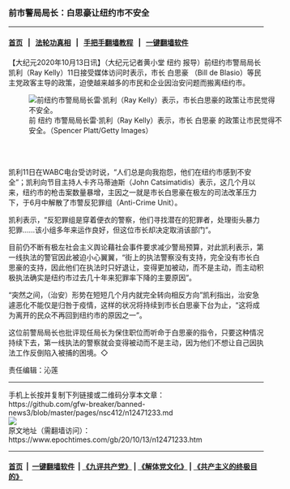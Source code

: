 ### 前市警局局长：白思豪让纽约市不安全
------------------------

#### [首页](https://github.com/gfw-breaker/banned-news3/blob/master/README.md) &nbsp;&nbsp;|&nbsp;&nbsp; [法轮功真相](https://github.com/begood0513/basic/blob/master/README.md)  &nbsp;&nbsp;|&nbsp;&nbsp; [手把手翻墙教程](https://github.com/gfw-breaker/guides/wiki)  &nbsp;&nbsp;|&nbsp;&nbsp; [一键翻墙软件](https://github.com/gfw-breaker/nogfw/blob/master/README.md)  



<div><p>
 【大纪元2020年10月13日讯】（大纪元记者黄小堂
 <ok href="https://www.epochtimes.com/gb/tag/%E7%BA%BD%E7%BA%A6.html">
  纽约
 </ok>
 报导）前纽约市警局局长凯利（Ray Kelly）11日接受媒体访问时表示，市长
 <ok href="https://www.epochtimes.com/gb/tag/%E7%99%BD%E6%80%9D%E8%B1%AA.html">
  白思豪
 </ok>
 （Bill de Blasio）等民主党政客主导的政策，迫使越来越多的市民和企业因治安问题而搬离纽约市。
</p>
<figure class="wp-caption aligncenter" id="12471235" style="width: 500px">
 <img alt="前纽约市警局局长雷‧凯利（Ray Kelly）表示，市长白思豪的政策让市民觉得不安全。" src="https://i.epochtimes.com/assets/uploads/2020/10/2d03c079080a3205150e28d030e55111-450x300.jpg"/>
 <br/><figcaption class="wp-caption-text">
  前
  <ok href="https://www.epochtimes.com/gb/tag/%E7%BA%BD%E7%BA%A6.html">
   纽约
  </ok>
  市警局局长雷‧凯利（Ray Kelly）表示，市长
  <ok href="https://www.epochtimes.com/gb/tag/%E7%99%BD%E6%80%9D%E8%B1%AA.html">
   白思豪
  </ok>
  的政策让市民觉得不安全。（Spencer Platt/Getty Images）
 </figcaption><br/>
</figure><br/>
<p>
 凯利11日在WABC电台受访时说，“人们总是向我抱怨，他们在纽约市感到不安全”；凯利向节目主持人卡齐马蒂迪斯（John Catsimatidis）表示，这几个月以来，纽约市的枪击案数量暴增，主因之一就是市长白思豪在极左的司法改革压力下，于6月中解散了市警反犯罪组（Anti-Crime Unit）。
</p>
<p>
 凯利表示，“反犯罪组是穿着便衣的警察，他们寻找潜在的犯罪者，处理街头暴力犯罪……该小组多年来运作良好，但这位市长却决定取消该部门”。
</p>
<p>
 目前仍不断有极左社会主义舆论藉社会事件要求减少警局预算，对此凯利表示，第一线执法的警官因此被迫小心翼翼，“街上的执法警察没有支持，完全没有市长白思豪的支持，因此他们在执法时只好退让，变得更加被动，而不是主动，而主动积极执法确实是纽约市过去几十年来犯罪率下降的主要原因”。
</p>
<p>
 “突然之间，（治安）形势在短短几个月内就完全转向相反方向”凯利指出，治安急遽恶化不能仅是归咎于疫情，这样的状况将持续到市长白思豪下台为止，“这将成为离开的民众不再回到纽约市的原因之一”。
</p>
<p>
 这位前警局局长也批评现任局长为保住职位而听命于白思豪的指令，只要这种情况持续下去，第一线执法的警察就会变得被动而不是主动，因为他们不想让自己因执法工作反倒陷入被捕的困境。◇
</p>
<p>
 责任编辑：沁莲
</p>
</div>
<hr/>
手机上长按并复制下列链接或二维码分享本文章：<br/>
https://github.com/gfw-breaker/banned-news3/blob/master/pages/nsc412/n12471233.md <br/>
<a href='https://github.com/gfw-breaker/banned-news3/blob/master/pages/nsc412/n12471233.md'><img src='https://github.com/gfw-breaker/banned-news3/blob/master/pages/nsc412/n12471233.md.png'/></a> <br/>
原文地址（需翻墙访问）：https://www.epochtimes.com/gb/20/10/13/n12471233.htm


------------------------
#### [首页](https://github.com/gfw-breaker/banned-news3/blob/master/README.md) &nbsp;|&nbsp; [一键翻墙软件](https://github.com/gfw-breaker/nogfw/blob/master/README.md) &nbsp;| [《九评共产党》](https://github.com/gfw-breaker/9ping.md/blob/master/README.md#九评之一评共产党是什么) | [《解体党文化》](https://github.com/gfw-breaker/jtdwh.md/blob/master/README.md) | [《共产主义的终极目的》](https://github.com/gfw-breaker/gczydzjmd.md/blob/master/README.md)


<img src='http://gfw-breaker.win/banned-news3/pages/nsc412/n12471233.md' width='0px' height='0px'/>